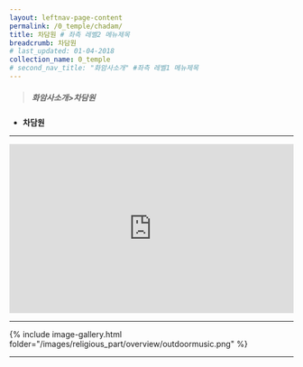 ```yaml
---
layout: leftnav-page-content
permalink: /0_temple/chadam/
title: 차담원 # 좌측 레벨2 메뉴제목
breadcrumb: 차담원 
# last_updated: 01-04-2018 
collection_name: 0_temple
# second_nav_title: "화암사소개" #좌측 레벨1 메뉴제목
---
```



> ##### **화암사소개>차담원**

* **차담원**
---
<iframe width="100%"
        height="300"
        src="https://youtube.com/embed/eLLwpnl7vKI?t=16"
        frameborder="0"      
        controls="1"  
        allowfullscreen></iframe>

---

{% include image-gallery.html folder="/images/religious_part/overview/outdoormusic.png" %}

---

